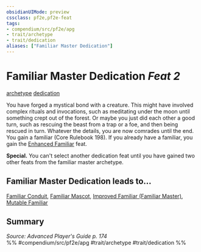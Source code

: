 ```yaml
---
obsidianUIMode: preview
cssclass: pf2e,pf2e-feat
tags:
- compendium/src/pf2e/apg
- trait/archetype
- trait/dedication
aliases: ["Familiar Master Dedication"]
---
```

# Familiar Master Dedication  *Feat 2*  
[archetype](archetype.md "Archetype Feat Trait")  [dedication](dedication.md "Dedication Feat Trait")  


You have forged a mystical bond with a creature. This might have involved complex rituals and invocations, such as meditating under the moon until something crept out of the forest. Or maybe you just did each other a good turn, such as rescuing the beast from a trap or a foe, and then being rescued in turn. Whatever the details, you are now comrades until the end. You gain a familiar (Core Rulebook 198). If you already have a familiar, you gain the [Enhanced Familiar](enhanced-familiar-wizard.md) feat.

**Special.** You can't select another dedication feat until you have gained two other feats from the familiar master archetype.

## Familiar Master Dedication leads to...

[Familiar Conduit](familiar-conduit-apg.md), [Familiar Mascot](familiar-mascot-apg.md), [Improved Familiar (Familiar Master)](improved-familiar-familiar-master-apg.md), [Mutable Familiar](mutable-familiar-apg.md)

## Summary

*Source: Advanced Player's Guide p. 174*  
%% #compendium/src/pf2e/apg #trait/archetype #trait/dedication %%